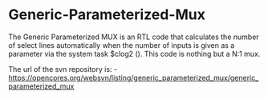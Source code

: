 # Generic-Parameterized-Mux
The Generic Parameterized MUX is an RTL code that calculates the number of select lines automatically when the number of inputs is given as a parameter via the system task $clog2 (). This code is nothing but a N:1 mux.

The url of the svn repository is: -https://opencores.org/websvn/listing/generic_parameterized_mux/generic_parameterized_mux
